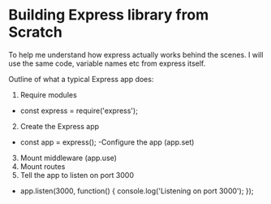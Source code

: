 # Building Express library from Scratch

To help me understand how express actually works behind the scenes. I will use the same code, variable names etc from express itself.

Outline of what a typical Express app does:

1. Require modules

- const express = require('express');

2. Create the Express app

- const app = express();
  -Configure the app (app.set)

3. Mount middleware (app.use)
4. Mount routes
5. Tell the app to listen on port 3000

- app.listen(3000, function() {
  console.log('Listening on port 3000');
  });
